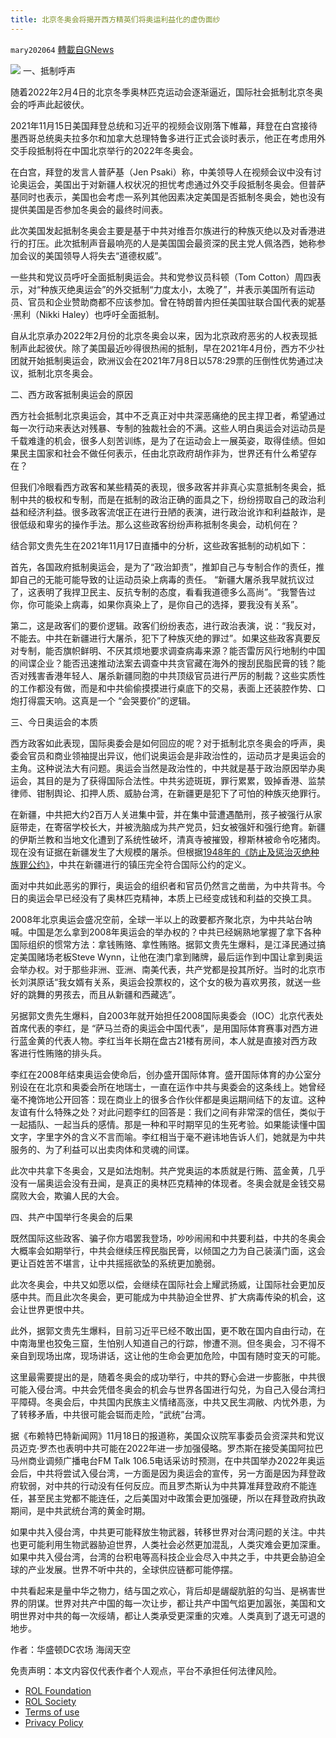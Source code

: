 ```yaml
---
title: 北京冬奥会将揭开西方精英们将奥运利益化的虚伪面纱
---
```

`mary202064` [轉載自GNews](https://gnews.org/zh-hans/1701623/)

![](https://assets.gnews.org/wp-content/uploads/2021/11/16pic_9359960_b_副本.png)
一、抵制呼声

随着2022年2月4日的北京冬季奥林匹克运动会逐渐逼近，国际社会抵制北京冬奥会的呼声此起彼伏。

2021年11月15日美国拜登总统和习近平的视频会议刚落下帷幕，拜登在白宫接待墨西哥总统奥夫拉多尔和加拿大总理特鲁多进行正式会谈时表示，他正在考虑用外交手段抵制将在中国北京举行的2022年冬奥会。

在白宫，拜登的发言人普萨基（Jen Psaki）称，中美领导人在视频会议中没有讨论奥运会，美国出于对新疆人权状况的担忧考虑通过外交手段抵制冬奥会。但普萨基同时也表示，美国也会考虑一系列其他因素决定美国是否抵制冬奥会，她也没有提供美国是否参加冬奥会的最终时间表。

此次美国发起抵制冬奥会主要是基于中共对维吾尔族进行的种族灭绝以及对香港进行的打压。此次抵制声音最响亮的人是美国国会最资深的民主党人佩洛西，她称参加会议的美国领导人将失去“道德权威”。

一些共和党议员呼吁全面抵制奥运会。共和党参议员科顿（Tom Cotton）周四表示，对“种族灭绝奥运会”的外交抵制“力度太小，太晚了”，并表示美国所有运动员、官员和企业赞助商都不应该参加。曾在特朗普内担任美国驻联合国代表的妮基·黑利（Nikki Haley）也呼吁全面抵制。

自从北京承办2022年2月份的北京冬奥会以来，因为北京政府恶劣的人权表现抵制声此起彼伏。除了美国最近吵得很热闹的抵制，早在2021年4月份，西方不少社团就开始抵制奥运会，欧洲议会在2021年7月8日以578:29票的压倒性优势通过决议，抵制北京冬奥会。

二、西方政客抵制奥运会的原因

西方社会抵制北京奥运会，其中不乏真正对中共深恶痛绝的民主捍卫者，希望通过每一次行动来表达对残暴、专制的独裁社会的不满。这些人明白奥运会对运动员是千载难逢的机会，很多人刻苦训练，是为了在运动会上一展英姿，取得佳绩。但如果民主国家和社会不做任何表示，任由北京政府胡作非为，世界还有什么希望存在？

但我们冷眼看西方政客和某些精英的表现，很多政客并非真心实意抵制冬奥会，抵制中共的极权和专制，而是在抵制的政治正确的面具之下，纷纷捞取自己的政治利益和经济利益。很多政客流氓正在进行丑陋的表演，进行政治讹诈和利益敲诈，是很低级和卑劣的操作手法。那么这些政客纷纷声称抵制冬奥会，动机何在？

结合郭文贵先生在2021年11月17日直播中的分析，这些政客抵制的动机如下：

首先，各国政府抵制奥运会，是为了“政治卸责”，推卸自己与专制合作的责任，推卸自己的无能可能导致的让运动员染上病毒的责任。 “新疆大屠杀我早就抗议过了，这表明了我捍卫民主、反抗专制的态度，看看我道德多么高尚”。“我警告过你，你可能染上病毒，如果你真染上了，是你自己的选择，要我没有关系”。

第二，这是政客们的要价逻辑。政客们纷纷表态，进行政治表演，说：“我反对，不能去。中共在新疆进行大屠杀，犯下了种族灭绝的罪过”。如果这些政客真要反对专制，能否旗帜鲜明、不厌其烦地要求调查病毒来源？能否雷厉风行地制约中国的间谍企业？能否迅速推动法案去调查中共贪官藏在海外的搜刮民脂民膏的钱？能否对残害香港年轻人、屠杀新疆同胞的中共顶级官员进行严厉的制裁？这些实质性的工作都没有做，而是和中共偷偷摸摸进行桌底下的交易，表面上还装腔作势、口炮打得震天响。这真是一个 “会哭要价”的逻辑。

三、今日奥运会的本质

西方政客如此表现，国际奥委会是如何回应的呢？对于抵制北京冬奥会的呼声，奥委会官员和商业领袖提出异议，他们说奥运会是非政治性的，运动员才是奥运会的主角。这种说法大有问题。奥运会当然是政治性的，中共就是基于政治原因举办奥运会，其目的是为了获得国际合法性。中共劣迹斑斑，罪行累累，毁掉香港、监禁律师、钳制舆论、扣押人质、威胁台湾，在新疆更是犯下了可怕的种族灭绝罪行。

在新疆，中共把大约2百万人关进集中营，并在集中营遭遇酷刑，孩子被强行从家庭带走，在寄宿学校长大，并被洗脑成为共产党员，妇女被强奸和强行绝育。新疆的伊斯兰教和当地文化遭到了系统性破坏，清真寺被摧毁，穆斯林被命令吃猪肉。现在没有证据在新疆发生了大规模的屠杀。但根据[1948年的《防止及惩治灭绝种族罪公约》](https://www.un.org/en/genocideprevention/documents/atrocity-crimes/Doc.1_Convention%20on%20the%20Prevention%20and%20Punishment%20of%20the%20Crime%20of%20Genocide.pdf)，中共在新疆进行的镇压完全符合国际公约的定义。

面对中共如此恶劣的罪行，奥运会的组织者和官员仍然言之凿凿，为中共背书。今日的奥运会早已经没有了奥林匹克精神，本质上已经变成钱和利益的交换工具。

2008年北京奥运会盛况空前，全球一半以上的政要都齐聚北京，为中共站台呐喊。中国是怎么拿到2008年奥运会的举办权的？中共已经娴熟地掌握了拿下各种国际组织的惯常方法：拿钱贿赂、拿性贿赂。据郭文贵先生爆料，是江泽民通过搞定美国赌场老板Steve Wynn，让他在澳门拿到赌牌，最后运作到中国让拿到奥运会举办权。对于那些非洲、亚洲、南美代表，共产党都是投其所好。当时的北京市长刘淇原话“我女婿有关系，奥运会投票权的，这个女的极为喜欢男孩，就送一些好的跳舞的男孩去，而且从新疆和西藏选”。

另据郭文贵先生爆料，自2003年就开始担任2008国际奥委会（IOC）北京代表处首席代表的李红，是 “萨马兰奇的奥运会中国代表”，是用国际体育赛事对西方进行蓝金黄的代表人物。李红当年长期在盘古21楼有房间，本人就是直接对西方政客进行性贿赂的排头兵。

李红在2008年结束奥运会使命后，创办盛开国际体育。盛开国际体育的办公室分别设在在北京和奥委会所在地瑞士，一直在运作中共与奥委会的这条线上。她曾经毫不掩饰地公开回答：现在商业上的很多合作伙伴都是奥运期间结下的友谊。这种友谊有什么特殊之处？对此问题李红的回答是：我们之间有非常深的信任，类似于一起插队、一起当兵的感情。那是一种和平时期罕见的生死考验。如果能读懂中国文字，字里字外的含义不言而喻。李红相当于毫不避讳地告诉人们，她就是为中共服务的、为了利益可以出卖肉体和灵魂的间谍。

此次中共拿下冬奥会，又是如法炮制。共产党奥运的本质就是行贿、蓝金黄，几乎没有一届奥运会没有丑闻，是真正的奥林匹克精神的体现者。冬奥会就是金钱交易腐败大会，欺骗人民的大会。

四、共产中国举行冬奥会的后果

既然国际这些政客、骗子你方唱罢我登场，吵吵闹闹和中共要利益，中共的冬奥会大概率会如期举行，中共会继续压榨民脂民膏，以倾国之力为自己装潢门面，这会更让百姓苦不堪言，让中共摇摇欲坠的系统更加脆弱。

此次冬奥会，中共又如愿以偿，会继续在国际社会上耀武扬威，让国际社会更加反感中共。而且此次冬奥会，更可能成为中共胁迫全世界、扩大病毒传染的机会，这会让世界更恨中共。

此外，据郭文贵先生爆料，目前习近平已经不敢出国，更不敢在国内自由行动，在中南海里也狡兔三窟，生怕别人知道自己的行踪，惨遭不测。但冬奥会，习不得不亲自到现场出席，现场讲话，这让他的生命会更加危险，中国有随时变天的可能。

这里最需要提出的是，随着冬奥会的成功举行，中共的野心会进一步膨胀，中共很可能入侵台湾。中共会凭借冬奥会的机会与世界各国进行勾兑，为自己入侵台湾扫平障碍。冬奥会后，中共国内民族主义情绪高涨，中共又民生凋敝、内忧外患，为了转移矛盾，中共很可能会铤而走险，“武统”台湾。

据《布赖特巴特新闻网》11月18日的报道称，美国众议院军事委员会资深共和党议员迈克·罗杰也表明中共可能在2022年进一步加强侵略。罗杰斯在接受美国阿拉巴马州商业调频广播电台FM Talk 106.5电话采访时预测，在中共国举办2022年奥运会后，中共将尝试入侵台湾，一方面是因为奥运会的宣传，另一方面是因为拜登政府软弱，对中共的行动没有任何反应。而且罗杰斯认为中共算准拜登政府不能连任，甚至民主党都不能连任，之后美国对中政策会更加强硬，所以在拜登政府执政期间，是中共武统台湾的黄金时期。

如果中共入侵台湾，中共更可能释放生物武器，转移世界对台湾问题的关注。中共也更可能利用生物武器胁迫世界，人类社会必然更加混乱，人类灾难会更加深重。如果中共入侵台湾，台湾的台积电等高科技企业会尽入中共之手，中共更会胁迫全球的产业发展。世界不听中共的，全球供应链都可能停摆。

中共看起来是量中华之物力，结与国之欢心，背后却是龌龊肮脏的勾当、是祸害世界的阴谋。世界对共产中国的每一次让步，都让共产中国气焰更加嚣张，美国和文明世界对中共的每一次绥靖，都让人类承受更深重的灾难。人类真到了退无可退的地步。

作者：华盛顿DC农场 海阔天空

 

免责声明：本文内容仅代表作者个人观点，平台不承担任何法律风险。

- [ROL Foundation](https://rolfoundation.org/)
- [ROL Society](https://rolsociety.org/)
- [Terms of use](https://gnews.org/terms-of-use-3/)
- [Privacy Policy](https://gnews.org/privacy-policy/)
